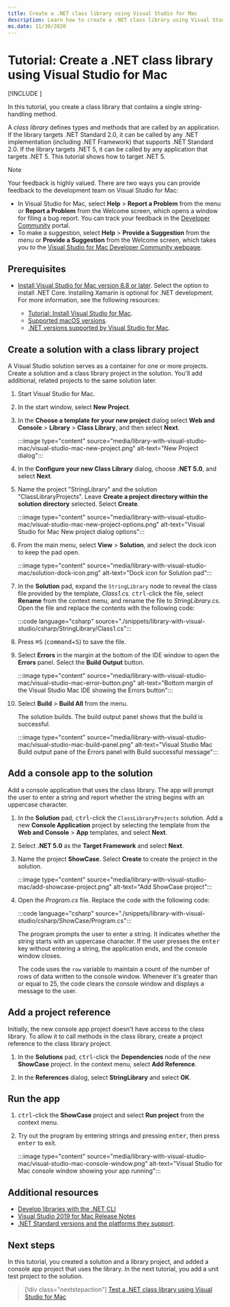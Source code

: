 ```yaml
---
title: Create a .NET class library using Visual Studio for Mac
description: Learn how to create a .NET class library using Visual Studio for Mac.
ms.date: 11/30/2020
---
```

# Tutorial: Create a .NET class library using Visual Studio for Mac

[!INCLUDE [](~/includes/vs-mac-eol.md)]

In this tutorial, you create a class library that contains a single string-handling method.

A *class library* defines types and methods that are called by an application. If the library targets .NET Standard 2.0, it can be called by any .NET implementation (including .NET Framework) that supports .NET Standard 2.0. If the library targets .NET 5, it can be called by any application that targets .NET 5. This tutorial shows how to target .NET 5.

> [!NOTE]
> Your feedback is highly valued. There are two ways you can provide feedback to the development team on Visual Studio for Mac:
>
> - In Visual Studio for Mac, select **Help** > **Report a Problem** from the menu or **Report a Problem** from the Welcome screen, which opens a window for filing a bug report. You can track your feedback in the [Developer Community](https://aka.ms/feedback/report?space=41) portal.
> - To make a suggestion, select **Help** > **Provide a Suggestion** from the menu or **Provide a Suggestion** from the Welcome screen, which takes you to the [Visual Studio for Mac Developer Community webpage](https://aka.ms/feedback/suggest?space=41).

## Prerequisites

- [Install Visual Studio for Mac version 8.8 or later](https://visualstudio.microsoft.com/vs/mac/?utm_medium=microsoft&utm_source=learn.microsoft.com&utm_campaign=inline+link). Select the option to install .NET Core. Installing Xamarin is optional for .NET development. For more information, see the following resources:

  - [Tutorial: Install Visual Studio for Mac](/visualstudio/mac/installation).
  - [Supported macOS versions](../install/macos.md).
  - [.NET versions supported by Visual Studio for Mac](/visualstudio/mac/net-core-support).

## Create a solution with a class library project

A Visual Studio solution serves as a container for one or more projects. Create a solution and a class library project in the solution. You'll add additional, related projects to the same solution later.

1. Start Visual Studio for Mac.

1. In the start window, select **New Project**.

1. In the **Choose a template for your new project** dialog select **Web and Console** > **Library** > **Class Library**, and then select **Next**.

   :::image type="content" source="media/library-with-visual-studio-mac/visual-studio-mac-new-project.png" alt-text="New Project dialog":::

1. In the **Configure your new Class Library** dialog, choose **.NET 5.0**, and select **Next**.

1. Name the project "StringLibrary" and the solution "ClassLibraryProjects". Leave **Create a project directory within the solution directory** selected. Select **Create**.

   :::image type="content" source="media/library-with-visual-studio-mac/visual-studio-mac-new-project-options.png" alt-text="Visual Studio for Mac New project dialog options":::

1. From the main menu, select **View** > **Solution**, and select the dock icon to keep the pad open.

   :::image type="content" source="media/library-with-visual-studio-mac/solution-dock-icon.png" alt-text="Dock icon for Solution pad":::

1. In the **Solution** pad, expand the `StringLibrary` node to reveal the class file provided by the template, *Class1.cs*. <kbd>ctrl</kbd>-click the file, select **Rename** from the context menu, and rename the file to *StringLibrary.cs*. Open the file and replace the contents with the following code:

   :::code language="csharp" source="./snippets/library-with-visual-studio/csharp/StringLibrary/Class1.cs":::

1. Press <kbd>⌘</kbd><kbd>S</kbd> (<kbd>command</kbd>+<kbd>S</kbd>) to save the file.

1. Select **Errors** in the margin at the bottom of the IDE window to open the **Errors** panel. Select the **Build Output** button.

   :::image type="content" source="media/library-with-visual-studio-mac/visual-studio-mac-error-button.png" alt-text="Bottom margin of the Visual Studio Mac IDE showing the Errors button":::

1. Select **Build** > **Build All** from the menu.

   The solution builds. The build output panel shows that the build is successful.

   :::image type="content" source="media/library-with-visual-studio-mac/visual-studio-mac-build-panel.png" alt-text="Visual Studio Mac Build output pane of the Errors panel with Build successful message":::

## Add a console app to the solution

Add a console application that uses the class library. The app will prompt the user to enter a string and report whether the string begins with an uppercase character.

1. In the **Solution** pad, <kbd>ctrl</kbd>-click the `ClassLibraryProjects` solution. Add a new **Console Application** project by selecting the template from the **Web and Console** > **App** templates, and select **Next**.

1. Select **.NET 5.0** as the **Target Framework** and select **Next**.

1. Name the project **ShowCase**. Select **Create** to create the project in the solution.

   :::image type="content" source="media/library-with-visual-studio-mac/add-showcase-project.png" alt-text="Add ShowCase project":::

1. Open the *Program.cs* file. Replace the code with the following code:

   :::code language="csharp" source="./snippets/library-with-visual-studio/csharp/ShowCase/Program.cs":::

   The program prompts the user to enter a string. It indicates whether the string starts with an uppercase character. If the user presses the <kbd>enter</kbd> key without entering a string, the application ends, and the console window closes.

   The code uses the `row` variable to maintain a count of the number of rows of data written to the console window. Whenever it's greater than or equal to 25, the code clears the console window and displays a message to the user.

## Add a project reference

Initially, the new console app project doesn't have access to the class library. To allow it to call methods in the class library, create a project reference to the class library project.

1. In the **Solutions** pad, <kbd>ctrl</kbd>-click the **Dependencies** node of the new **ShowCase** project. In the context menu, select **Add Reference**.

1. In the **References** dialog, select **StringLibrary** and select **OK**.

## Run the app

1. <kbd>ctrl</kbd>-click the **ShowCase** project and select **Run project** from the context menu.

1. Try out the program by entering strings and pressing <kbd>enter</kbd>, then press <kbd>enter</kbd> to exit.

   :::image type="content" source="media/library-with-visual-studio-mac/visual-studio-mac-console-window.png" alt-text="Visual Studio for Mac console window showing your app running":::

## Additional resources

- [Develop libraries with the .NET CLI](libraries.md)
- [Visual Studio 2019 for Mac Release Notes](/visualstudio/releasenotes/vs2019-mac-relnotes)
- [.NET Standard versions and the platforms they support](../../standard/net-standard.md).

## Next steps

In this tutorial, you created a solution and a library project, and added a console app project that uses the library. In the next tutorial, you add a unit test project to the solution.

> [!div class="nextstepaction"]
> [Test a .NET class library using Visual Studio for Mac](testing-library-with-visual-studio-mac.md)
